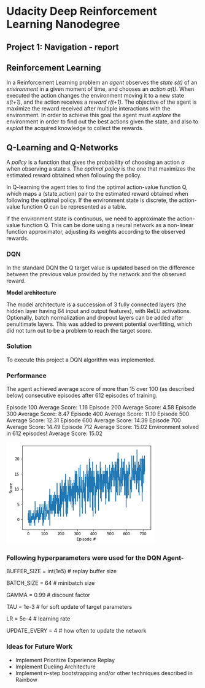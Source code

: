 
[image1]: https://github.com/anujtambi/DRLND/blob/master/DRLND/P1_Navigation/images/training.png "Training"

# Udacity Deep Reinforcement Learning Nanodegree
## Project 1: Navigation - report

## Reinforcement Learning

In a Reinforcement Learning problem an *agent* observes the *state* _s(t)_ of an *environment* in a given moment of time, and chooses an *action* _a(t)_. When executed the action changes the environment moving it to a new state _s(t+1)_, and the action receives a *reward* _r(t+1)_. The objective of the agent is maximize the reward received after multiple interactions with the environment. In order to achieve this goal the agent must *explore* the environment in  order to find out the best actions given the state, and also to *exploit* the acquired knowledge to collect the rewards.  

## Q-Learning and Q-Networks 

A *policy* is a function that gives the probability of choosing an action _a_ when observing a state _s_. The *optimal policy* is the one that maximizes the estimated reward obtained when following the policy. 

In Q-learning the agent tries to find the optimal action-value function Q, which maps a (state,action) pair to the estimated reward obtained when following the optimal policy. If the environment state is discrete, the action-value function Q can be represented as a table.

If the environment state is continuous, we need to approximate the action-value function Q. This can be done using a neural network as a non-linear function approximator, adjusting its weights according to the observed rewards.

### DQN

In the standard DQN the Q target value is updated based on the difference between the previous value provided by the network and the observed reward.


**Model architecture**

The model architecture is a succession of 3 fully connected layers (the hidden layer having 64 input and output features), with ReLU activations. Optionally, batch normalization and dropout layers can be added after penultimate layers. This was added to prevent potential overfitting, which did not turn out to be a problem to reach the target score.



### Solution
To execute this project a DQN algorithm was implemented.

### Performance
The agent achieved average score of more than 15 over 100 (as described below) consecutive episodes after 612 episodes of training.

Episode 100	Average Score: 1.16
Episode 200	Average Score: 4.58
Episode 300	Average Score: 8.47
Episode 400	Average Score: 11.10
Episode 500	Average Score: 12.31
Episode 600	Average Score: 14.39
Episode 700	Average Score: 14.49
Episode 712	Average Score: 15.02
Environment solved in 612 episodes!	Average Score: 15.02

![Training][image1]

### Following hyperparameters were used for the DQN Agent-
BUFFER_SIZE = int(1e5)  # replay buffer size

BATCH_SIZE = 64         # minibatch size

GAMMA = 0.99            # discount factor

TAU = 1e-3              # for soft update of target parameters

LR = 5e-4               # learning rate 

UPDATE_EVERY = 4        # how often to update the network

### Ideas for Future Work
* Implement Prioritize Experience Replay
* Implement Dueling Architecture
* Implement n-step bootstrapping and/or other techniques described in Rainbow
